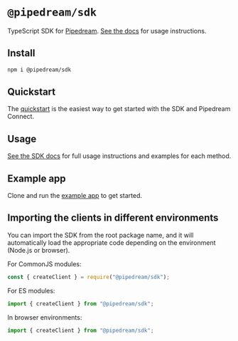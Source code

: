 # `@pipedream/sdk`

TypeScript SDK for [Pipedream](https://pipedream.com). [See the docs](https://pipedream.com/docs/connect) for usage instructions.

## Install

```bash
npm i @pipedream/sdk
```

## Quickstart

The [quickstart](https://pipedream.com/docs/connect/quickstart) is the easiest way to get started with the SDK and Pipedream Connect.

## Usage

[See the SDK docs](https://pipedream.com/docs/connect) for full usage instructions and examples for each method.

## Example app

Clone and run the [example app](https://github.com/PipedreamHQ/pipedream-connect-examples/) to get started.

## Importing the clients in different environments

You can import the SDK from the root package name, and it will automatically load the appropriate code depending on the environment (Node.js or browser).

For CommonJS modules:

```javascript
const { createClient } = require("@pipedream/sdk");
```

For ES modules:

```javascript
import { createClient } from "@pipedream/sdk";
```

In browser environments:

```javascript
import { createClient } from "@pipedream/sdk";
```

